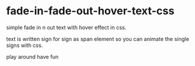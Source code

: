 # fade-in-fade-out-hover-text-css
simple fade in n out text with hover effect in css.

text is written sign for sign as span element so you can 
animate the single signs with css.

play around have fun
